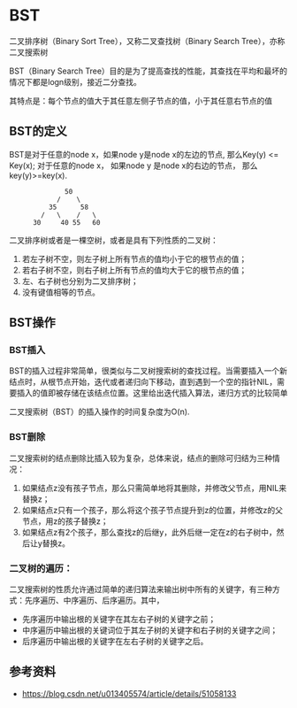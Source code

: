 # BST

二叉排序树（Binary Sort Tree），又称二叉查找树（Binary Search Tree），亦称二叉搜索树

BST（Binary Search Tree）目的是为了提高查找的性能，其查找在平均和最坏的情况下都是logn级别，接近二分查找。

其特点是：每个节点的值大于其任意左侧子节点的值，小于其任意右节点的值

## BST的定义
BST是对于任意的node x，如果node y是node x的左边的节点, 那么Key(y) <= Key(x); 对于任意的node x， 如果node y 是node x的右边的节点， 那么key(y)>=key(x).
```
              50
            /    \
          35      58
        /   \    /   \
      30     40 55   60
```

二叉排序树或者是一棵空树，或者是具有下列性质的二叉树：
1. 若左子树不空，则左子树上所有节点的值均小于它的根节点的值；
2. 若右子树不空，则右子树上所有节点的值均大于它的根节点的值；
3. 左、右子树也分别为二叉排序树；
4. 没有键值相等的节点。

## BST操作
### BST插入
BST的插入过程非常简单，很类似与二叉树搜索树的查找过程。当需要插入一个新结点时，从根节点开始，迭代或者递归向下移动，直到遇到一个空的指针NIL，需要插入的值即被存储在该结点位置。这里给出迭代插入算法，递归方式的比较简单

二叉搜索树（BST）的插入操作的时间复杂度为O(n).
### BST删除
二叉搜索树的结点删除比插入较为复杂，总体来说，结点的删除可归结为三种情况：
1. 如果结点z没有孩子节点，那么只需简单地将其删除，并修改父节点，用NIL来替换z；
2.  如果结点z只有一个孩子，那么将这个孩子节点提升到z的位置，并修改z的父节点，用z的孩子替换z；
3.  如果结点z有2个孩子，那么查找z的后继y，此外后继一定在z的右子树中，然后让y替换z。
### 二叉树的遍历：
二叉搜索树的性质允许通过简单的递归算法来输出树中所有的关键字，有三种方式：先序遍历、中序遍历、后序遍历。其中，
- 先序遍历中输出根的关键字在其左右子树的关键字之前；
- 中序遍历中输出根的关键词位于其左子树的关键字和右子树的关键字之间；
- 后序遍历中输出根的关键字在左右子树的关键字之后。

## 参考资料
* https://blog.csdn.net/u013405574/article/details/51058133